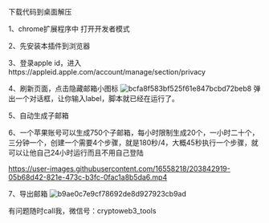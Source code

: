 下载代码到桌面解压

1、chrome扩展程序中 打开开发者模式

2、先安装本插件到浏览器

3、登录apple id，进入https://appleid.apple.com/account/manage/section/privacy

4、刷新页面，点击隐藏邮箱小图标
![bcfa8f583bf525f61e847bcbd72beb8](https://user-images.githubusercontent.com/16558218/204797768-a0e94ffb-a73d-439b-b696-724b19904e65.jpg)
  弹出一个对话框，让你输入label，脚本就已经在运行了。

5、自动生成子邮箱

6、一个苹果账号可以生成750个子邮箱，每小时限制生成20个，一小时二十个，三分钟一个，创建一个需要4个步骤，就是180秒/4，大概45秒执行一个步骤，就可以让他自己24小时运行而且不用自己登陆




https://user-images.githubusercontent.com/16558218/203842919-05b68d42-821e-473c-b3fc-0fac1a8b5da6.mp4


7、导出邮箱
![b9ae0c7e9cf78692de8d927923cb9ad](https://user-images.githubusercontent.com/16558218/235149036-2bb29db8-e2de-45d3-be88-bdd792a1fd2a.png)


有问题随时call我，微信号：cryptoweb3_tools

